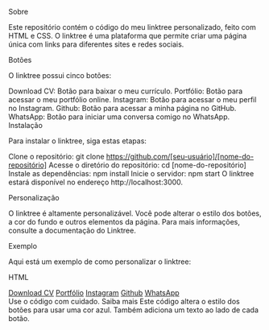 Sobre

Este repositório contém o código do meu linktree personalizado, feito com HTML e CSS. O linktree é uma plataforma que permite criar uma página única com links para diferentes sites e redes sociais.

Botões

O linktree possui cinco botões:

Download CV: Botão para baixar o meu currículo.
Portfólio: Botão para acessar o meu portfólio online.
Instagram: Botão para acessar o meu perfil no Instagram.
Github: Botão para acessar a minha página no GitHub.
WhatsApp: Botão para iniciar uma conversa comigo no WhatsApp.
Instalação

Para instalar o linktree, siga estas etapas:

Clone o repositório:
git clone https://github.com/[seu-usuário]/[nome-do-repositório]
Acesse o diretório do repositório:
cd [nome-do-repositório]
Instale as dependências:
npm install
Inicie o servidor:
npm start
O linktree estará disponível no endereço http://localhost:3000.

Personalização

O linktree é altamente personalizável. Você pode alterar o estilo dos botões, a cor do fundo e outros elementos da página. Para mais informações, consulte a documentação do Linktree.

Exemplo

Aqui está um exemplo de como personalizar o linktree:

HTML
<link rel="stylesheet" href="style.css">

<div class="container">
  <a href="https://example.com/cv" class="button">Download CV</a>
  <a href="https://example.com/portfolio" class="button">Portfólio</a>
  <a href="https://www.instagram.com/[seu-usuário]" class="button">Instagram</a>
  <a href="https://github.com/[seu-usuário]" class="button">Github</a>
  <a href="https://wa.me/[seu-número]" class="button">WhatsApp</a>
</div>
Use o código com cuidado. Saiba mais
Este código altera o estilo dos botões para usar uma cor azul. Também adiciona um texto ao lado de cada botão.
